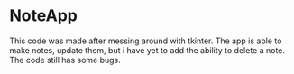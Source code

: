 # NoteApp
This code was made after messing around with tkinter. The app is able to make notes, update them, but i have yet to add the ability to delete a note. The code still has some bugs.
